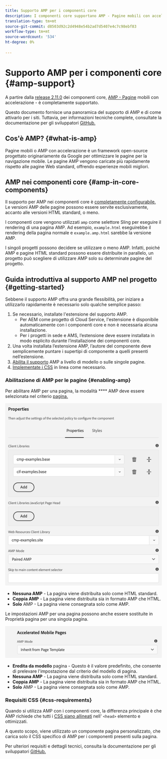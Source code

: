 ```yaml
---
title: Supporto AMP per i componenti core
description: I componenti core supportano AMP - Pagine mobili con accelerazione
translation-type: tm+mt
source-git-commit: d8503d92c2d4948e54b2ad7d5407e4c7c98ebf83
workflow-type: tm+mt
source-wordcount: '534'
ht-degree: 0%

---
```



# Supporto AMP per i componenti core {#amp-support}

A partire dalla [release 2.11.0](/help/versions.md) dei componenti core, [AMP - Pagine](https://developers.google.com/amp) mobili con accelerazione - è completamente supportato.

Questo documento fornisce una panoramica del supporto di AMP e di come attivarlo per i siti. Tuttavia, per informazioni tecniche complete, consultate la documentazione per gli sviluppatori [GitHub.](https://github.com/adobe/aem-core-wcm-components/tree/master/extensions/amp)

## Cos&#39;è AMP? {#what-is-amp}

Pagine mobili o AMP con accelerazione è un framework open-source progettato originariamente da Google per ottimizzare le pagine per la navigazione mobile. Le pagine AMP vengono caricate più rapidamente rispetto alle pagine Web standard, offrendo esperienze mobili migliori.

## AMP nei componenti core {#amp-in-core-components}

Il supporto per AMP nei componenti core è [completamente configurabile.](#enabling-amp) Le versioni AMP delle pagine possono essere servite esclusivamente, accanto alle versioni HTML standard, o meno.

I componenti core vengono utilizzati `amp` come selettore Sling per eseguire il rendering di una pagina AMP. Ad esempio, `example.html` eseguirebbe il rendering della pagina normale e `example.amp.html` sarebbe la versione AMP.

I singoli progetti possono decidere se utilizzare o meno AMP. Infatti, poiché AMP e pagine HTML standard possono essere distribuite in parallelo, un progetto può scegliere di utilizzare AMP solo su determinate pagine del progetto.

## Guida introduttiva al supporto AMP nel progetto {#getting-started}

Sebbene il supporto AMP offra una grande flessibilità, per iniziare a utilizzarlo rapidamente è necessario solo qualche semplice passo:

1. Se necessario, installate l&#39;estensione del supporto AMP.
   * Per AEM come progetto di Cloud Service, l&#39;estensione è disponibile automaticamente con i componenti core e non è necessaria alcuna installazione.
   * Per i progetti in sede e AMS, l’estensione deve essere installata in modo esplicito durante l’installazione dei componenti core.
1. Una volta installata l’estensione AMP, l’autore del componente deve semplicemente puntare i supertipi di componente a quelli presenti nell’estensione.
1. [Abilita il supporto](#enabling-amp) AMP a livello di modello o sulle singole pagine.
1. [Implementate i CSS](#css-requirements) in linea come necessario.

### Abilitazione di AMP per le pagine {#enabling-amp}

Per abilitare AMP per una pagina, la modalità **** AMP deve essere selezionata nel criterio [pagina.](https://docs.adobe.com/content/help/en/experience-manager-65/authoring/siteandpage/templates.html#editingatemplatepagepolicies)

![Opzioni criteri pagina AMP](/help/assets/amp-policy.png)

* **Nessuna AMP** - La pagina viene distribuita solo come HTML standard.
* **Coppia AMP** - La pagina viene distribuita sia in formato AMP che HTML.
* **Solo** AMP - La pagina viene consegnata solo come AMP.

Le impostazioni AMP per una pagina possono anche essere sostituite in Proprietà [](https://docs.adobe.com/content/help/en/experience-manager-65/authoring/authoring/editing-page-properties.html) pagina per una singola pagina.

![Proprietà pagina AMP](/help/assets/amp-page-properties.png)

* **Eredita da modello** pagina - Questo è il valore predefinito, che consente di prelevare l&#39;impostazione dal criterio del modello di pagina.
* **Nessuna AMP** - La pagina viene distribuita solo come HTML standard.
* **Coppia AMP** - La pagina viene distribuita sia in formato AMP che HTML.
* **Solo** AMP - La pagina viene consegnata solo come AMP.

### Requisiti CSS {#css-requirements}

Quando si utilizza AMP con i componenti core, la differenza principale è che AMP richiede che tutti i [CSS siano allineati](including-clientlibs.md#inlining) nell&#39; `<head>` elemento e ottimizzati.

A questo scopo, viene utilizzato un componente pagina personalizzato, che carica solo il CSS specifico di AMP per i componenti presenti sulla pagina.

Per ulteriori requisiti e dettagli tecnici, consulta la documentazione per gli sviluppatori [GitHub.](https://github.com/adobe/aem-core-wcm-components/tree/master/extensions/amp)
